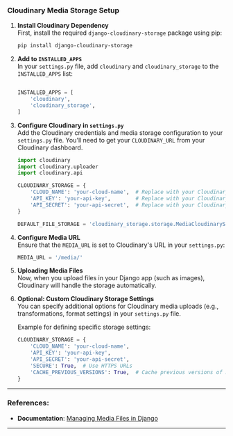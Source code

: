### Cloudinary Media Storage Setup

1. **Install Cloudinary Dependency**  
   First, install the required `django-cloudinary-storage` package using pip:

   ```bash
   pip install django-cloudinary-storage
   ```

2. **Add to `INSTALLED_APPS`**  
   In your `settings.py` file, add `cloudinary` and `cloudinary_storage` to the `INSTALLED_APPS` list:

   ```python
   
   INSTALLED_APPS = [
       'cloudinary',
       'cloudinary_storage',
   ]
   ```

3. **Configure Cloudinary in `settings.py`**  
   Add the Cloudinary credentials and media storage configuration to your `settings.py` file. You'll need to get your `CLOUDINARY_URL` from your Cloudinary dashboard.

   ```python
   import cloudinary
   import cloudinary.uploader
   import cloudinary.api

   CLOUDINARY_STORAGE = {
       'CLOUD_NAME': 'your-cloud-name',  # Replace with your Cloudinary cloud name
       'API_KEY': 'your-api-key',        # Replace with your Cloudinary API key
       'API_SECRET': 'your-api-secret',  # Replace with your Cloudinary API secret
   }

   DEFAULT_FILE_STORAGE = 'cloudinary_storage.storage.MediaCloudinaryStorage'
   ```

4. **Configure Media URL**  
   Ensure that the `MEDIA_URL` is set to Cloudinary's URL in your `settings.py`:

   ```python
   MEDIA_URL = '/media/'
   ```

5. **Uploading Media Files**  
   Now, when you upload files in your Django app (such as images), Cloudinary will handle the storage automatically.

6. **Optional: Custom Cloudinary Storage Settings**  
   You can specify additional options for Cloudinary media uploads (e.g., transformations, format settings) in your `settings.py` file.

   Example for defining specific storage settings:

   ```python
   CLOUDINARY_STORAGE = {
       'CLOUD_NAME': 'your-cloud-name',
       'API_KEY': 'your-api-key',
       'API_SECRET': 'your-api-secret',
       'SECURE': True,  # Use HTTPS URLs
       'CACHE_PREVIOUS_VERSIONS': True,  # Cache previous versions of media files
   }
   ```

---

### References:
- **Documentation**: [Managing Media Files in Django](https://cloudinary.com/blog/managing-media-files-in-django)

---
